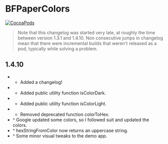 BFPaperColors
=============
[![CocoaPods](https://img.shields.io/cocoapods/v/UIColor+BFPaperColors.svg?style=flat)](https://github.com/bfeher/BFPaperColors)

> Note that this changelog was started very late, at roughly the time between version 1.3.1 and 1.4.10. Non consecutive jumps in changelog mean that there were incremental builds that weren't released as a pod, typically while solving a problem.



1.4.10
---------
+ + Added a changelog!
+ + Added public utility function isColorDark.
+ + Added public utility function isColorLight.
+ - Removed deprecated function colorToHex.
+ ^ Google updated some colors, so I followed suit and updated the colors.
+ ^ hexStringFromColor now returns an uppercase string.
+ ^ Some minor visual tweaks to the demo app.
